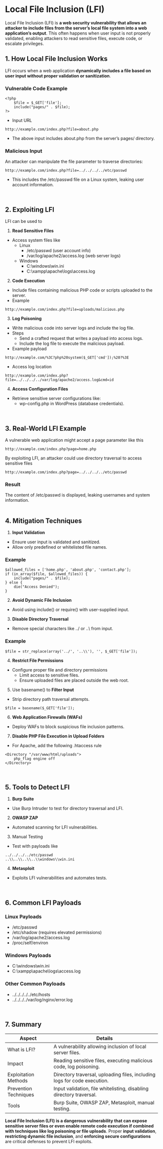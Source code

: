 <br>

# Local File Inclusion (LFI)
Local File Inclusion (LFI) is **a web security vulnerability that allows an attacker to include files from the server’s local file system into a web application’s output**. This often happens when user input is not properly validated, enabling attackers to read sensitive files, execute code, or escalate privileges.

## 1. How Local File Inclusion Works
LFI occurs when a web application **dynamically includes a file based on user input without proper validation or sanitization**.

### Vulnerable Code Example  

```
<?php
    $file = $_GET['file'];
    include("pages/" . $file);
?>
```

- Input URL  

```
http://example.com/index.php?file=about.php
```

- The above input includes about.php from the server’s pages/ directory.

### Malicious Input
An attacker can manipulate the file parameter to traverse directories:  

```
http://example.com/index.php?file=../../../../etc/passwd
```

- This includes the /etc/passwd file on a Linux system, leaking user account information.  
<br>

## 2. Exploiting LFI
LFI can be used to

1. **Read Sensitive Files**
  - Access system files like
    - Linux
      - /etc/passwd (user account info)
      - /var/log/apache2/access.log (web server logs)
    - Windows
      - C:\\windows\\win.ini
      - C:\\xampp\\apache\\logs\\access.log
2. **Code Execution**
  - Include files containing malicious PHP code or scripts uploaded to the server.
  - Example  

```
http://example.com/index.php?file=uploads/malicious.php
```

3. **Log Poisoning**
- Write malicious code into server logs and include the log file.
- Steps
  - Send a crafted request that writes a payload into access logs.
  - Include the log file to execute the malicious payload.
- Example payload  

```
http://example.com/%3C?php%20system($_GET['cmd']);%20?%3E
```

- Access log location  

```
http://example.com/index.php?file=../../../../var/log/apache2/access.log&cmd=id
```

4. **Access Configuration Files**
  - Retrieve sensitive server configurations like:
    - wp-config.php in WordPress (database credentials).  
<br>

## 3. Real-World LFI Example
A vulnerable web application might accept a page parameter like this  

```
http://example.com/index.php?page=home.php
```

By exploiting LFI, an attacker could use directory traversal to access sensitive files  

```
http://example.com/index.php?page=../../../../etc/passwd
```

### Result
The content of /etc/passwd is displayed, leaking usernames and system information.  
<br>

## 4. Mitigation Techniques
1. **Input Validation**
  - Ensure user input is validated and sanitized.
  - Allow only predefined or whitelisted file names.

### Example  

```
$allowed_files = ['home.php', 'about.php', 'contact.php'];
if (in_array($file, $allowed_files)) {
    include("pages/" . $file);
} else {
    die("Access Denied");
}
```

2. **Avoid Dynamic File Inclusion**
  - Avoid using include() or require() with user-supplied input.
3. **Disable Directory Traversal**
  - Remove special characters like ../ or ..\\ from input.

### Example  

```
$file = str_replace(array('../', '..\\'), '', $_GET['file']);
```

4. **Restrict File Permissions**
  - Configure proper file and directory permissions
    - Limit access to sensitive files.
    - Ensure uploaded files are placed outside the web root.
5. Use basename() to **Filter Input**
  - Strip directory path traversal attempts.  

```
$file = basename($_GET['file']);
```

6. **Web Application Firewalls (WAFs)**
  - Deploy WAFs to block suspicious file inclusion patterns.
7. **Disable PHP File Execution in Upload Folders**
  - For Apache, add the following .htaccess rule  

```
<Directory "/var/www/html/uploads">
    php_flag engine off
</Directory>
```  

<br>

## 5. Tools to Detect LFI
1. **Burp Suite**
  - Use Burp Intruder to test for directory traversal and LFI.
2. **OWASP ZAP**
  - Automated scanning for LFI vulnerabilities.
3. Manual Testing
  - Test with payloads like  

```
../../../../etc/passwd
..\\..\\..\\..\\windows\\win.ini
```

4. **Metasploit**
  - Exploits LFI vulnerabilities and automates tests.  
<br>

## 6. Common LFI Payloads

### Linux Payloads
- /etc/passwd
- /etc/shadow (requires elevated permissions)
- /var/log/apache2/access.log
- /proc/self/environ

### Windows Payloads
- C:\\windows\\win.ini
- C:\\xampp\\apache\\logs\\access.log

### Other Common Payloads
- ../../../../../etc/hosts
- ../../../../var/log/nginx/error.log  
<br>

## 7. Summary

| Aspect | Details |
| ------ | ------- |
| What is LFI? | A vulnerability allowing inclusion of local server files. |
| Impact | Reading sensitive files, executing malicious code, log poisoning. |
| Exploitation Methods | Directory traversal, uploading files, including logs for code execution. |
| Prevention Techniques | Input validation, file whitelisting, disabling directory traversal. |
| Tools | Burp Suite, OWASP ZAP, Metasploit, manual testing. |

**Local File Inclusion (LFI) is a dangerous vulnerability that can expose sensitive server files or even enable remote code execution if combined with techniques like log poisoning or file uploads**. Proper **input validation**, **restricting dynamic file inclusion**, and **enforcing secure configurations** are critical defenses to prevent LFI exploits.  
<br>